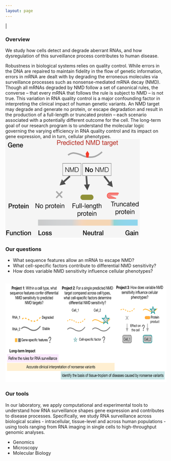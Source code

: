```yaml
---
layout: page
---
```


|

### Overview  
We study how cells detect and degrade aberrant RNAs, and how dysregulation of this surveillance process contributes to human disease. 

Robustness in biological systems relies on quality control. While errors in the DNA are repaired to maintain fidelity in the flow of genetic information, errors in mRNA are dealt with by degrading the erroneous molecules via surveillance processes such as nonsense-mediated mRNA decay (NMD). Though all mRNAs degraded by NMD follow a set of canonical rules, the converse – that every mRNA that follows the rule is subject to NMD – is not true. This variation in RNA quality control is a major confounding factor in interpreting the clinical impact of human genetic variants. An NMD target may degrade and generate no protein, or escape degradation and result in the production of a full-length or truncated protein – each scenario associated with a potentially different outcome for the cell. The long-term goal of our research program is to understand the molecular logic governing the varying efficiency in RNA quality control and its impact on gene expression, and in turn, cellular phenotypes.
<br>
<img src="/img/nmd-overview.png" style="width:420px !important;height:308px !important;" />
<br>

### Our questions  
* What sequence features allow an mRNA to escape NMD?  
* What cell-specific factors contribute to differential NMD sensitivity?  
* How does variable NMD sensitivity influence cellular phenotypes?  
<br>
<img src="/img/research-overview.png" style="width:750px !important;height:308px !important;" />
<br>  

### Our tools
In our laboratory, we apply computational and experimental tools to understand how RNA surveillance shapes gene expression and contributes to disease processes. Specifically, we study RNA surveillance across biological scales - intracellular, tissue-level and across human populations - using tools ranging from RNA imaging in single cells to high-throughput genomic analyses.  

* Genomics   
* Microscopy    
* Molecular Biology    
